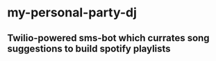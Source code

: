 # my-personal-party-dj

## Twilio-powered sms-bot which currates song suggestions to build spotify playlists
